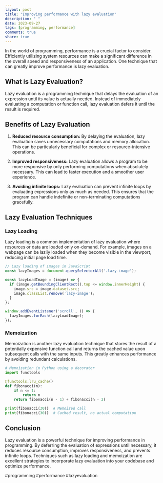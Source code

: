 ```yaml
---
layout: post
title: "Improving performance with lazy evaluation"
description: " "
date: 2023-09-27
tags: [programming, performance]
comments: true
share: true
---
```


In the world of programming, performance is a crucial factor to consider. Efficiently utilizing system resources can make a significant difference in the overall speed and responsiveness of an application. One technique that can greatly improve performance is lazy evaluation.

## What is Lazy Evaluation?

Lazy evaluation is a programming technique that delays the evaluation of an expression until its value is actually needed. Instead of immediately evaluating a computation or function call, lazy evaluation defers it until the result is required.

## Benefits of Lazy Evaluation

1. **Reduced resource consumption:** By delaying the evaluation, lazy evaluation saves unnecessary computations and memory allocation. This can be particularly beneficial for complex or resource-intensive operations.

2. **Improved responsiveness:** Lazy evaluation allows a program to be more responsive by only performing computations when absolutely necessary. This can lead to faster execution and a smoother user experience.

3. **Avoiding infinite loops:** Lazy evaluation can prevent infinite loops by evaluating expressions only as much as needed. This ensures that the program can handle indefinite or non-terminating computations gracefully.

## Lazy Evaluation Techniques

### Lazy Loading

Lazy loading is a common implementation of lazy evaluation where resources or data are loaded only on-demand. For example, images on a webpage can be lazily loaded when they become visible in the viewport, reducing initial page load time.

```javascript
// Lazy loading of images in JavaScript
const lazyImages = document.querySelectorAll('.lazy-image');

const lazyLoadImage = (image) => {
  if (image.getBoundingClientRect().top <= window.innerHeight) {
    image.src = image.dataset.src;
    image.classList.remove('lazy-image');
  }
};

window.addEventListener('scroll', () => {
  lazyImages.forEach(lazyLoadImage);
});
```

### Memoization

Memoization is another lazy evaluation technique that stores the result of a potentially expensive function call and returns the cached value upon subsequent calls with the same inputs. This greatly enhances performance by avoiding redundant calculations.

```python
# Memoization in Python using a decorator
import functools

@functools.lru_cache()
def fibonacci(n):
    if n <= 1:
        return n
    return fibonacci(n - 1) + fibonacci(n - 2)

print(fibonacci(30))  # Memoized call
print(fibonacci(30))  # Cached result, no actual computation
```

## Conclusion

Lazy evaluation is a powerful technique for improving performance in programming. By deferring the evaluation of expressions until necessary, it reduces resource consumption, improves responsiveness, and prevents infinite loops. Techniques such as lazy loading and memoization are excellent strategies to incorporate lazy evaluation into your codebase and optimize performance.

#programming #performance #lazyevaluation